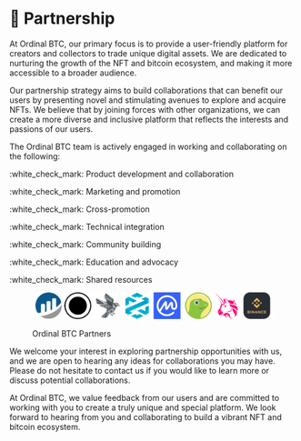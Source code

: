 # 🤝 Partnership

At Ordinal BTC, our primary focus is to provide a user-friendly platform for creators and collectors to trade unique digital assets. We are dedicated to nurturing the growth of the NFT and bitcoin ecosystem, and making it more accessible to a broader audience.

Our partnership strategy aims to build collaborations that can benefit our users by presenting novel and stimulating avenues to explore and acquire NFTs. We believe that by joining forces with other organizations, we can create a more diverse and inclusive platform that reflects the interests and passions of our users.

The Ordinal BTC team is actively engaged in working and collaborating on the following:

:white\_check\_mark: Product development and collaboration

:white\_check\_mark: Marketing and promotion

:white\_check\_mark: Cross-promotion

:white\_check\_mark: Technical integration

:white\_check\_mark: Community building

:white\_check\_mark: Education and advocacy

:white\_check\_mark: Shared resources



<figure><img src="../.gitbook/assets/partners.png" alt=""><figcaption><p>Ordinal BTC Partners</p></figcaption></figure>

We welcome your interest in exploring partnership opportunities with us, and we are open to hearing any ideas for collaborations you may have. Please do not hesitate to contact us if you would like to learn more or discuss potential collaborations.

At Ordinal BTC, we value feedback from our users and are committed to working with you to create a truly unique and special platform. We look forward to hearing from you and collaborating to build a vibrant NFT and bitcoin ecosystem.
